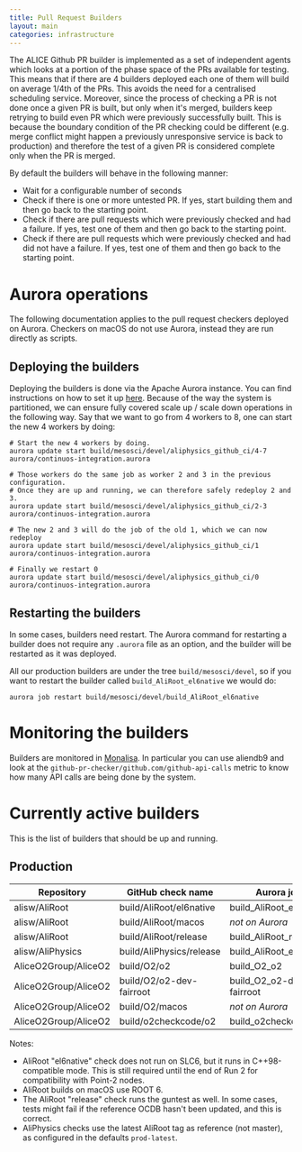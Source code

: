 ```yaml
---
title: Pull Request Builders
layout: main
categories: infrastructure
---
```


The ALICE Github PR builder is implemented as a set of independent
agents which looks at a portion of the phase space of the PRs available
for testing. This means that if there are 4 builders deployed each one
of them will build on average 1/4th of the PRs. This avoids the need
for a centralised scheduling service. Moreover, since the process of
checking a PR is not done once a given PR is built, but only when it's
merged, builders keep retrying to build even PR which were previously
successfully built. This is because the boundary condition of the PR
checking could be different (e.g. merge conflict might happen a
previously unresponsive service is back to production) and therefore the
test of a given PR is considered complete only when the PR is merged.

By default the builders will behave in the following manner:

- Wait for a configurable number of seconds
- Check if there is one or more untested PR. If yes, start building them
  and then go back to the starting point.
- Check if there are pull requests which were previously checked and had
  a failure. If yes, test one of them and then go back to the starting point.
- Check if there are pull requests which were previously checked and had did
  not have a failure. If yes, test one of them and then go back to the starting
  point.


# Aurora operations

The following documentation applies to the pull request checkers deployed on Aurora. Checkers on
macOS do not use Aurora, instead they are run directly as scripts.

## Deploying the builders

Deploying the builders is done via the Apache Aurora instance. You can
find instructions on how to set it up [here](infrastructure-apache).
Because of the way the system is partitioned, we can ensure fully
covered scale up / scale down operations in the following way. Say that
we want to go from 4 workers to 8, one can start the new 4 workers by
doing:

    # Start the new 4 workers by doing.
    aurora update start build/mesosci/devel/aliphysics_github_ci/4-7 aurora/continuos-integration.aurora

    # Those workers do the same job as worker 2 and 3 in the previous configuration.
    # Once they are up and running, we can therefore safely redeploy 2 and 3.
    aurora update start build/mesosci/devel/aliphysics_github_ci/2-3 aurora/continuos-integration.aurora

    # The new 2 and 3 will do the job of the old 1, which we can now redeploy
    aurora update start build/mesosci/devel/aliphysics_github_ci/1 aurora/continuos-integration.aurora

    # Finally we restart 0
    aurora update start build/mesosci/devel/aliphysics_github_ci/0 aurora/continuos-integration.aurora

## Restarting the builders

In some cases, builders need restart. The Aurora command for restarting a builder does not require
any `.aurora` file as an option, and the builder will be restarted as it was deployed.

All our production builders are under the tree `build/mesosci/devel`, so if you want to restart the
builder called `build_AliRoot_el6native` we would do:

    aurora job restart build/mesosci/devel/build_AliRoot_el6native


# Monitoring the builders

Builders are monitored in [Monalisa](http://alimonitor.cern.ch/display?page=github/combined).
In particular you can use aliendb9 and look at the `github-pr-checker/github.com/github-api-calls`
metric to know how many API calls are being done by the system.


# Currently active builders

This is the list of builders that should be up and running.

## Production

| Repository           | GitHub check name        | Aurora job               | # |
|----------------------|--------------------------|--------------------------|---|
| alisw/AliRoot        | build/AliRoot/el6native  | build_AliRoot_el6native  | 1 |
| alisw/AliRoot        | build/AliRoot/macos      | _not on Aurora_          | 1 |
| alisw/AliRoot        | build/AliRoot/release    | build_AliRoot_release    | 1 |
| alisw/AliPhysics     | build/AliPhysics/release | build_AliRoot_el6native  | 4 |
| AliceO2Group/AliceO2 | build/O2/o2              | build_O2_o2              | 1 |
| AliceO2Group/AliceO2 | build/O2/o2-dev-fairroot | build_O2_o2-dev-fairroot | 1 |
| AliceO2Group/AliceO2 | build/O2/macos           | _not on Aurora_          | 1 |
| AliceO2Group/AliceO2 | build/o2checkcode/o2     | build_o2checkcode_o2     | 1 |

Notes:

* AliRoot "el6native" check does not run on SLC6, but it runs in C++98-compatible mode. This is
  still required until the end of Run 2 for compatibility with Point-2 nodes.
* AliRoot builds on macOS use ROOT 6.
* The AliRoot "release" check runs the guntest as well. In some cases, tests might fail if the
  reference OCDB hasn't been updated, and this is correct.
* AliPhysics checks use the latest AliRoot tag as reference (not master), as configured in the
  defaults `prod-latest`.
